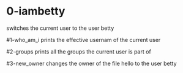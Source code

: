 # 0-iambetty
switches the current user to the user betty

#1-who_am_i
prints the effective usernam of the current user

#2-groups
prints all the groups the current user is part of

#3-new_owner
changes the owner of the file hello to the user betty
